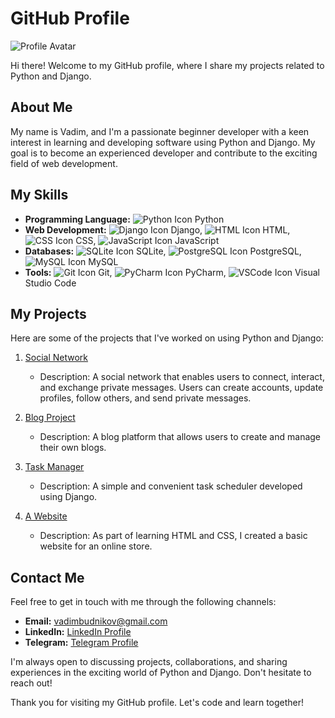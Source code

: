 # GitHub Profile

![Profile Avatar](link_to_your_avatar_image)

Hi there! Welcome to my GitHub profile, where I share my projects related to Python and Django.

## About Me

My name is Vadim, and I'm a passionate beginner developer with a keen interest in learning and developing software using Python and Django. My goal is to become an experienced developer and contribute to the exciting field of web development.

## My Skills

- **Programming Language:** ![Python Icon](link_to_python_icon) Python
- **Web Development:** ![Django Icon](link_to_django_icon) Django, ![HTML Icon](link_to_html_icon) HTML, ![CSS Icon](link_to_css_icon) CSS, ![JavaScript Icon](link_to_js_icon) JavaScript
- **Databases:** ![SQLite Icon](link_to_sqlite_icon) SQLite, ![PostgreSQL Icon](link_to_postgresql_icon) PostgreSQL, ![MySQL Icon](link_to_mysql_icon) MySQL
- **Tools:** ![Git Icon](link_to_git_icon) Git, ![PyCharm Icon](link_to_pycharm_icon) PyCharm, ![VSCode Icon](link_to_vscode_icon) Visual Studio Code

## My Projects

Here are some of the projects that I've worked on using Python and Django:

1. [Social Network](https://github.com/vadzimbudnikau/social_network_project)
   - Description: A social network that enables users to connect, interact, and exchange private messages. Users can create accounts, update profiles, follow others, and send private messages.

2. [Blog Project](https://github.com/vadzimbudnikau/blog_project)
   - Description: A blog platform that allows users to create and manage their own blogs.

3. [Task Manager](https://github.com/vadzimbudnikau/task-manager)
   - Description: A simple and convenient task scheduler developed using Django.

4. [A Website](https://github.com/vadzimbudnikau/vadzimbudnikau.github.io)
   - Description: As part of learning HTML and CSS, I created a basic website for an online store.

## Contact Me

Feel free to get in touch with me through the following channels:

- **Email:** [vadimbudnikov@gmail.com](mailto:vadimbudnikov@gmail.com)
- **LinkedIn:** [LinkedIn Profile](https://www.linkedin.com/in/vadzim-budnikau-3493a717a/)
- **Telegram:** [Telegram Profile](https://t.me/valeriule)

I'm always open to discussing projects, collaborations, and sharing experiences in the exciting world of Python and Django. Don't hesitate to reach out!

Thank you for visiting my GitHub profile. Let's code and learn together!
